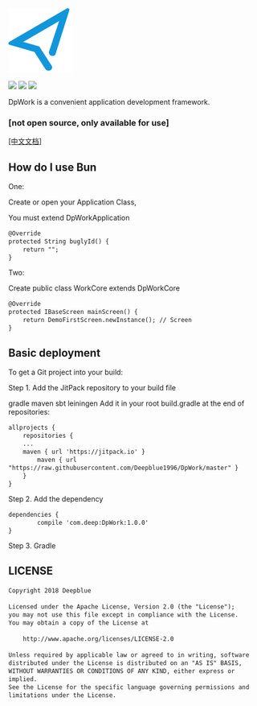 ![Image text](https://raw.githubusercontent.com/Deepblue1996/DpWork/master/ic_logo.png)

<a href="http://developer.android.com/index.html"><img src="https://img.shields.io/badge/platform-android-green.svg"></a>
[![](https://jitpack.io/v/Deepblue1996/Bun.svg)](https://jitpack.io/#Deepblue1996/Bun)
<a href="https://www.apache.org/licenses/LICENSE-2.0"><img src="https://img.shields.io/badge/license-apache-green.svg"></a>

DpWork is a convenient application development framework.

### [not open source, only available for use]

[[中文文档]](https://github.com/Deepblue1996/DpWork/blob/master/README_CN.md)

## How do I use Bun

One:

Create or open your Application Class, 

You must extend DpWorkApplication

<pre><code>@Override
protected String buglyId() {
    return "";
}
</code></pre>

Two:

Create public class WorkCore extends DpWorkCore

<pre><code>@Override
protected IBaseScreen mainScreen() {
    return DemoFirstScreen.newInstance(); // Screen
}
</code></pre>

## Basic deployment

To get a Git project into your build:

Step 1. Add the JitPack repository to your build file

gradle
maven
sbt
leiningen
Add it in your root build.gradle at the end of repositories:

	allprojects {
	    repositories {
		...
		maven { url 'https://jitpack.io' }
       	    maven { url "https://raw.githubusercontent.com/Deepblue1996/DpWork/master" }
	    }
	}
Step 2. Add the dependency

	dependencies {
	        compile 'com.deep:DpWork:1.0.0'
	}
Step 3. Gradle

## LICENSE

<pre><code>Copyright 2018 Deepblue

Licensed under the Apache License, Version 2.0 (the "License");
you may not use this file except in compliance with the License.
You may obtain a copy of the License at

    http://www.apache.org/licenses/LICENSE-2.0

Unless required by applicable law or agreed to in writing, software
distributed under the License is distributed on an "AS IS" BASIS,
WITHOUT WARRANTIES OR CONDITIONS OF ANY KIND, either express or implied.
See the License for the specific language governing permissions and
limitations under the License.
</code></pre>
